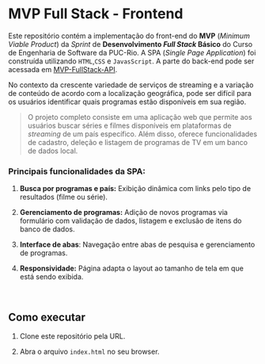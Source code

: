 # MVP Full Stack - Frontend

Este repositório contém a implementação do front-end do **MVP** (_Minimum Viable Product_) da _Sprint_ de **Desenvolvimento _Full Stack_ Básico** do Curso de Engenharia de Software da PUC-Rio. A SPA (_Single Page Application_) foi construída utilizando `HTML`,`CSS` e `JavasScript`. A parte do back-end pode ser acessada em [MVP-FullStack-API](https://github.com/Yuri-Vlasqz/MVP-FullStack-API).

No contexto da crescente variedade de serviços de streaming e a variação de conteúdo de acordo com a localização geográfica, pode ser difícil para os usuários identificar quais programas estão disponíveis em sua região.

> O projeto completo consiste em uma aplicação web que permite aos usuários buscar séries e filmes disponíveis em plataformas de _streaming_ de um país específico. Além disso, oferece funcionalidades de cadastro, deleção e listagem de programas de TV em um banco de dados local.

### Principais funcionalidades da SPA:

1. **Busca por programas e país:** Exibição dinâmica com links pelo tipo de resultados (filme ou série).

2. **Gerenciamento de programas:** Adição de novos programas via formulário com validação de dados, listagem e exclusão de itens do banco de dados.

3. **Interface de abas**: Navegação entre abas de pesquisa e gerenciamento de programas.

4. **Responsividade:** Página adapta o layout ao tamanho de tela em que está sendo exibida.

<br>

## Como executar 

1. Clone este repositório pela URL.

2. Abra o arquivo `index.html` no seu browser.
